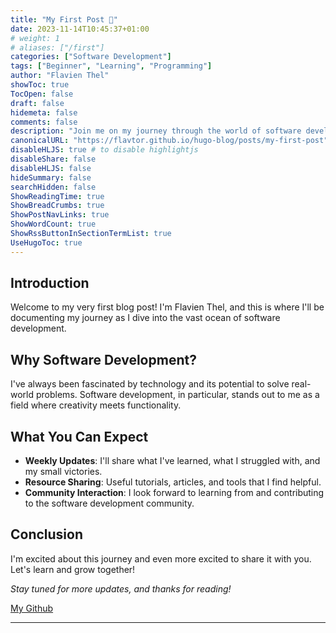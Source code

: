 ```yaml
---
title: "My First Post 🚀"
date: 2023-11-14T10:45:37+01:00
# weight: 1
# aliases: ["/first"]
categories: ["Software Development"]
tags: ["Beginner", "Learning", "Programming"]
author: "Flavien Thel"
showToc: true
TocOpen: false
draft: false
hidemeta: false
comments: false
description: "Join me on my journey through the world of software development."
canonicalURL: "https://flavtor.github.io/hugo-blog/posts/my-first-post"
disableHLJS: true # to disable highlightjs
disableShare: false
disableHLJS: false
hideSummary: false
searchHidden: false
ShowReadingTime: true
ShowBreadCrumbs: true
ShowPostNavLinks: true
ShowWordCount: true
ShowRssButtonInSectionTermList: true
UseHugoToc: true
---
```


## Introduction

Welcome to my very first blog post! I'm Flavien Thel, and this is where I'll be documenting my journey as I dive into the vast ocean of software development.

## Why Software Development?

I've always been fascinated by technology and its potential to solve real-world problems. Software development, in particular, stands out to me as a field where creativity meets functionality.

## What You Can Expect

- **Weekly Updates**: I'll share what I've learned, what I struggled with, and my small victories.
- **Resource Sharing**: Useful tutorials, articles, and tools that I find helpful.
- **Community Interaction**: I look forward to learning from and contributing to the software development community.

## Conclusion

I'm excited about this journey and even more excited to share it with you. Let's learn and grow together!

_Stay tuned for more updates, and thanks for reading!_

[My Github](https://twitter.com/flavtor)

---
